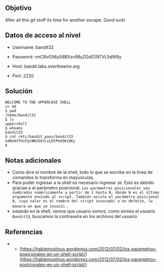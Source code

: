 ## Objetivo
After all this git stuff its time for another escape. Good luck!

## Datos de acceso al nivel
-   Username: bandit32

-   Password: rmCBvG56y58BXzv98yZGdO7ATVL5dW8y

-   Host: bandit.labs.overthewire.org

-   Port: 2220

## Solución
```bash()
WELCOME TO THE UPPERCASE SHELL
>> $0
$ pwd
/home/bandit32
$ ls
uppershell
$ whoami           
bandit33
$ cat /etc/bandit_pass/bandit33
odHo63fHiFqcWWJG9rLiLDtPm45KzUKy
$ 

```

## Notas adicionales
- Como dice el nombre de la shell, todo lo que se escribe en la linea de comandos lo transforma en mayusculas.
- Para poder ingresar a la shell es necesario ingresar `$0`. Esto es debido gracias a el parámetro posicional. `Los parámetros posicionales son nombrados numéricamente a partir de 1 hasta N, donde N es el último argumento enviado al script. También existe el parámetro posicional 0, cuyo valor es el nombre del script invocado( o en defecto, la manera en que se invocó).`.
- estando en la shell, vemos que usuario somos, como somos el usuario `Bandit33`, buscamos la contraseña en los archivos del usuario.


## Referencias 
- -   [https://hablemoslinux.wordpress.com/2012/07/02/los-parametros-posicionales-en-un-shell-script/](https://hablemoslinux.wordpress.com/2012/07/02/los-parametros-posicionales-en-un-shell-script/)
